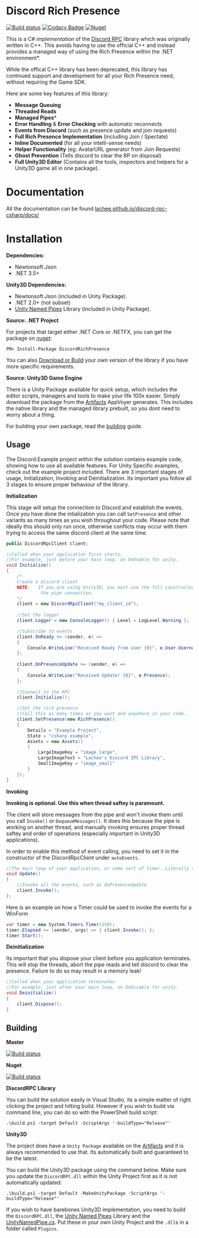 # Discord Rich Presence

[![Build status](https://ci.appveyor.com/api/projects/status/dpu2l7ta05uvm397/branch/nuget?svg=true)](https://ci.appveyor.com/project/Lachee/discord-rpc-csharp/branch/nuget)
 [![Codacy Badge](https://api.codacy.com/project/badge/Grade/a3fc8999eb734774bff83179fee2409e)](https://app.codacy.com/app/Lachee/discord-rpc-csharp?utm_source=github.com&utm_medium=referral&utm_content=Lachee/discord-rpc-csharp&utm_campaign=badger) [![Nuget](https://img.shields.io/nuget/v/DiscordRichPresence.svg)](https://www.nuget.org/packages/DiscordRichPresence/) 

This is a C# _implementation_ of the [Discord RPC](https://github.com/discordapp/discord-rpc) library which was originally written in C++. This avoids having to use the official C++ and instead provides a managed way of using the Rich Presence within the .NET environment*.

While the offical C++ library has been deprecated, this library has continued support and development for all your Rich Presence need, without requiring the Game SDK.

Here are some key features of this library:
 - **Message Queuing**
 - **Threaded Reads**
 - **Managed Pipes***
 - **Error Handling** & **Error Checking** with automatic reconnects
 - **Events from Discord** (such as presence update and join requests)
 - **Full Rich Presence Implementation** (including Join / Spectate)
 - **Inline Documented** (for all your intelli-sense needs)
 - **Helper Functionality** (eg: AvatarURL generator from Join Requests)
 - **Ghost Prevention** (Tells discord to clear the RP on disposal)
 - **Full Unity3D Editor** (Contains all the tools, inspectors and helpers for a Unity3D game all in one package).

# Documentation
All the documentation can be found [lachee.github.io/discord-rpc-csharp/docs/](https://lachee.github.io/discord-rpc-csharp/docs/)

# Installation

**Dependencies:**
 - Newtonsoft.Json 
 - .NET 3.5+
 
**Unity3D Dependencies:**
 - Newtonsoft.Json  (included in Unity Package).
 - .NET 2.0+ (not subset)
 - [Unity Named Pipes](https://github.com/Lachee/unity-named-pipes) Library (included in Unity Package).
  
**Source: .NET Project**

For projects that target either .NET Core or .NETFX, you can get the package on [nuget](https://www.nuget.org/packages/DiscordRichPresence/):
```
PM> Install-Package DiscordRichPresence
```
You can also [Download or Build](#building) your own version of the library if you have more specific requirements.

**Source: Unity3D Game Engine**

There is a Unity Package available for quick setup, which includes the editor scripts, managers and tools to make your life 100x easier. Simply download the package from the [Artifacts](https://ci.appveyor.com/project/Lachee/discord-rpc-csharp/build/artifacts) AppVoyer generates. This includes the native library and the managed library prebuilt, so you dont need to worry about a thing.  

For building your own package, read the [building](#building) guide.

## Usage

The Discord.Example project within the solution contains example code, showing how to use all available features. For Unity Specific examples, check out the example project included. There are 3 important stages of usage, Initialization, Invoking and Deinitialization. Its important you follow all 3 stages to ensure proper behaviour of the library.

**Initialization**

This stage will setup the connection to Discord and establish the events. Once you have done the intialization you can call `SetPresence` and other variants as many times as you wish throughout your code. Please note that ideally this should only run once, otherwise conflicts may occur with them trying to access the same discord client at the same time.
```csharp
public DiscordRpcClient client;

//Called when your application first starts.
//For example, just before your main loop, on OnEnable for unity.
void Initialize() 
{
	/*
	Create a discord client
	NOTE: 	If you are using Unity3D, you must use the full constructor and define
			 the pipe connection.
	*/
	client = new DiscordRpcClient("my_client_id");			
	
	//Set the logger
	client.Logger = new ConsoleLogger() { Level = LogLevel.Warning };

	//Subscribe to events
	client.OnReady += (sender, e) =>
	{
		Console.WriteLine("Received Ready from user {0}", e.User.Username);
	};
		
	client.OnPresenceUpdate += (sender, e) =>
	{
		Console.WriteLine("Received Update! {0}", e.Presence);
	};
	
	//Connect to the RPC
	client.Initialize();

	//Set the rich presence
	//Call this as many times as you want and anywhere in your code.
	client.SetPresence(new RichPresence()
	{
		Details = "Example Project",
		State = "csharp example",
		Assets = new Assets()
		{
			LargeImageKey = "image_large",
			LargeImageText = "Lachee's Discord IPC Library",
			SmallImageKey = "image_small"
		}
	});	
}
```



**Invoking**

**Invoking is optional. Use this when thread saftey is paramount.**

The client will store messages from the pipe and won't invoke them until you call `Invoke()` or `DequeueMessages()`. It does this because the pipe is working on another thread, and manually invoking ensures proper thread saftey and order of operations (especially important in Unity3D applications).

In order to enable this method of event calling, you need to set it in the constructor of the DiscordRpcClient under `autoEvents`.
```csharp
//The main loop of your application, or some sort of timer. Literally the Update function in Unity3D
void Update() 
{
	//Invoke all the events, such as OnPresenceUpdate
	client.Invoke();
};
```

Here is an example on how a Timer could be used to invoke the events for a WinForm
```csharp
var timer = new System.Timers.Timer(150);
timer.Elapsed += (sender, args) => { client.Invoke(); };
timer.Start();
```

**Deinitialization**

Its important that you dispose your client before you application terminates. This will stop the threads, abort the pipe reads and tell discord to clear the presence. Failure to do so may result in a memory leak!
```csharp
//Called when your application terminates.
//For example, just after your main loop, on OnDisable for unity.
void Deinitialize() 
{
	client.Dispose();
}
```

## Building


**Master** 

[![Build status](https://ci.appveyor.com/api/projects/status/dpu2l7ta05uvm397/branch/master?svg=true)](https://ci.appveyor.com/project/Lachee/discord-rpc-csharp/branch/master)

**Nuget** 

[![Build status](https://ci.appveyor.com/api/projects/status/dpu2l7ta05uvm397/branch/nuget?svg=true)](https://ci.appveyor.com/project/Lachee/discord-rpc-csharp/branch/nuget)



**DiscordRPC Library**

You can build the solution easily in Visual Studio, its a simple matter of right clicking the project and hitting build. However if you wish to build via command line, you can do so with the PowerShell build script:
```
.\build.ps1 -target Default -ScriptArgs '-buildType="Release"'
```

**Unity3D**

The project does have a `Unity Package` available on the [Artifacts](https://ci.appveyor.com/project/Lachee/discord-rpc-csharp/build/artifacts) and it is always recommended to use that. Its automatically built and guaranteed to be the latest. 

You can build the Unity3D package using the command below. Make sure you update the `DiscordRPC.dll` within the Unity Project first as it is not automatically updated:
```
.\build.ps1 -target Default -MakeUnityPackage -ScriptArgs '-buildType="Release"'
```

If you wish to have barebones Unity3D implementation, you need to build the `DiscordRPC.dll`, the [Unity Named Pipes](https://github.com/Lachee/unity-named-pipes) Library and the [UnityNamedPipe.cs](https://github.com/Lachee/discord-rpc-csharp/blob/master/Unity%20Example/Assets/Discord%20RPC/Scripts/Control/UnityNamedPipe.cs). Put these in your own Unity Project and the `.dll`s in a folder called `Plugins`. 


